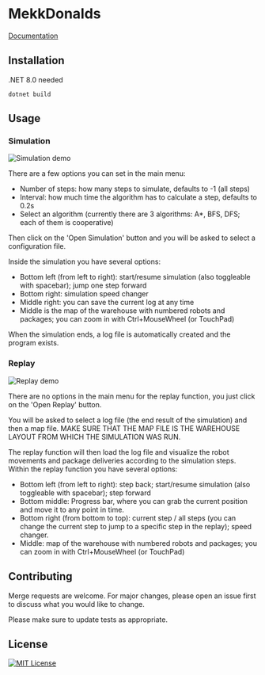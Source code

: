 # MekkDonalds

[Documentation](https://szofttech-ab-2024.szofttech.gitlab-pages.hu/group-07/csapat3)

## Installation

.NET 8.0 needed

```
dotnet build
```

## Usage

### Simulation

![Simulation demo](/docs/images/usage/Simulation.gif)

There are a few options you can set in the main menu:

- Number of steps: how many steps to simulate, defaults to -1 (all steps)
- Interval: how much time the algorithm has to calculate a step, defaults to 0.2s
- Select an algorithm (currently there are 3 algorithms: A\*, BFS, DFS; each of them is cooperative)

Then click on the 'Open Simulation' button and you will be asked to select a configuration file.

Inside the simulation you have several options:

- Bottom left (from left to right): start/resume simulation (also toggleable with spacebar); jump one step forward
- Bottom right: simulation speed changer
- Middle right: you can save the current log at any time
- Middle is the map of the warehouse with numbered robots and packages; you can zoom in with Ctrl+MouseWheel (or TouchPad)

When the simulation ends, a log file is automatically created and the program exists.

### Replay

![Replay demo](/docs/images/usage/Replay.gif)

There are no options in the main menu for the replay function, you just click on the 'Open Replay' button.

You will be asked to select a log file (the end result of the simulation) and then a map file.
MAKE SURE THAT THE MAP FILE IS THE WAREHOUSE LAYOUT FROM WHICH THE SIMULATION WAS RUN.

The replay function will then load the log file and visualize the robot movements and package deliveries according to the simulation steps.
Within the replay function you have several options:

- Bottom left (from left to right): step back; start/resume simulation (also toggleable with spacebar); step forward
- Bottom middle: Progress bar, where you can grab the current position and move it to any point in time.
- Bottom right (from bottom to top): current step / all steps (you can change the current step to jump to a specific step in the replay); speed changer.
- Middle: map of the warehouse with numbered robots and packages; you can zoom in with Ctrl+MouseWheel (or TouchPad)

## Contributing

Merge requests are welcome. For major changes, please open an issue first
to discuss what you would like to change.

Please make sure to update tests as appropriate.

## License

[![MIT License](https://img.shields.io/badge/License-MIT-yellow.svg)](/LICENSE)
